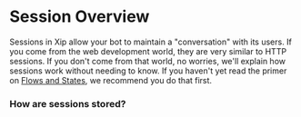 # Session Overview

Sessions in Xip allow your bot to maintain a "conversation" with its users. If you come from the web development world, they are very similar to HTTP sessions. If you don't come from that world, no worries, we'll explain how sessions work without needing to know. If you haven't yet read the primer on [Flows and States](../../flows/overview.md), we recommend you do that first. 

### How are sessions stored?



